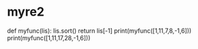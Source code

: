 # myre2


def myfunc(lis):
    lis.sort()
    return lis[-1]
print(myfunc([1,11,7,8,-1,6]))
print(myfunc([1,11,17,28,-1,6]))